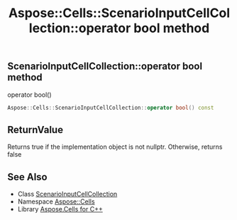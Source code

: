 ﻿---
title: Aspose::Cells::ScenarioInputCellCollection::operator bool method
linktitle: operator bool
second_title: Aspose.Cells for C++ API Reference
description: 'Aspose::Cells::ScenarioInputCellCollection::operator bool method. operator bool() in C++.'
type: docs
weight: 400
url: /cpp/aspose.cells/scenarioinputcellcollection/operator_bool/
---
## ScenarioInputCellCollection::operator bool method


operator bool()

```cpp
Aspose::Cells::ScenarioInputCellCollection::operator bool() const
```


## ReturnValue

Returns true if the implementation object is not nullptr. Otherwise, returns false

## See Also

* Class [ScenarioInputCellCollection](../)
* Namespace [Aspose::Cells](../../)
* Library [Aspose.Cells for C++](../../../)
